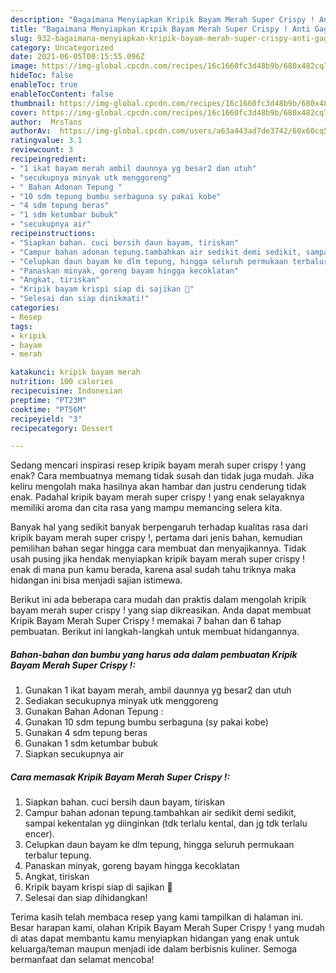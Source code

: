 ```yaml
---
description: "Bagaimana Menyiapkan Kripik Bayam Merah Super Crispy ! Anti Gagal"
title: "Bagaimana Menyiapkan Kripik Bayam Merah Super Crispy ! Anti Gagal"
slug: 932-bagaimana-menyiapkan-kripik-bayam-merah-super-crispy-anti-gagal
category: Uncategorized
date: 2021-06-05T00:15:55.096Z
image: https://img-global.cpcdn.com/recipes/16c1660fc3d48b9b/680x482cq70/kripik-bayam-merah-super-crispy-foto-resep-utama.jpg
hideToc: false
enableToc: true
enableTocContent: false
thumbnail: https://img-global.cpcdn.com/recipes/16c1660fc3d48b9b/680x482cq70/kripik-bayam-merah-super-crispy-foto-resep-utama.jpg
cover: https://img-global.cpcdn.com/recipes/16c1660fc3d48b9b/680x482cq70/kripik-bayam-merah-super-crispy-foto-resep-utama.jpg
author:  MrsTans
authorAv:  https://img-global.cpcdn.com/users/a63a443ad7de3742/60x60cq50/avatar.jpg
ratingvalue: 3.1
reviewcount: 3
recipeingredient:
- "1 ikat bayam merah ambil daunnya yg besar2 dan utuh"
- "secukupnya minyak utk menggoreng"
- " Bahan Adonan Tepung "
- "10 sdm tepung bumbu serbaguna sy pakai kobe"
- "4 sdm tepung beras"
- "1 sdm ketumbar bubuk"
- "secukupnya air"
recipeinstructions:
- "Siapkan bahan. cuci bersih daun bayam, tiriskan"
- "Campur bahan adonan tepung.tambahkan air sedikit demi sedikit, sampai kekentalan yg diinginkan (tdk terlalu kental, dan jg tdk terlalu encer)."
- "Celupkan daun bayam ke dlm tepung, hingga seluruh permukaan terbalur tepung."
- "Panaskan minyak, goreng bayam hingga kecoklatan"
- "Angkat, tiriskan"
- "Kripik bayam krispi siap di sajikan 🥰"
- "Selesai dan siap dinikmati!"
categories:
- Resep
tags:
- kripik
- bayam
- merah

katakunci: kripik bayam merah 
nutrition: 100 calories
recipecuisine: Indonesian
preptime: "PT23M"
cooktime: "PT56M"
recipeyield: "3"
recipecategory: Dessert

---
```



Sedang mencari inspirasi resep kripik bayam merah super crispy ! yang enak? Cara membuatnya memang tidak susah dan tidak juga mudah. Jika keliru mengolah maka hasilnya akan hambar dan justru cenderung tidak enak. Padahal kripik bayam merah super crispy ! yang enak selayaknya memiliki aroma dan cita rasa yang mampu memancing selera kita.




Banyak hal yang sedikit banyak berpengaruh terhadap kualitas rasa dari kripik bayam merah super crispy !, pertama dari jenis bahan, kemudian pemilihan bahan segar hingga cara membuat dan menyajikannya. Tidak usah pusing jika hendak menyiapkan kripik bayam merah super crispy ! enak di mana pun kamu berada, karena asal sudah tahu triknya maka hidangan ini bisa menjadi sajian istimewa.


Berikut ini ada beberapa cara mudah dan praktis dalam mengolah kripik bayam merah super crispy ! yang siap dikreasikan. Anda dapat membuat Kripik Bayam Merah Super Crispy ! memakai 7 bahan dan 6 tahap pembuatan. Berikut ini langkah-langkah untuk membuat hidangannya.

<!--inarticleads1-->

##### Bahan-bahan dan bumbu yang harus ada dalam pembuatan Kripik Bayam Merah Super Crispy !:

1. Gunakan 1 ikat bayam merah, ambil daunnya yg besar2 dan utuh
1. Sediakan secukupnya minyak utk menggoreng
1. Gunakan  Bahan Adonan Tepung :
1. Gunakan 10 sdm tepung bumbu serbaguna (sy pakai kobe)
1. Gunakan 4 sdm tepung beras
1. Gunakan 1 sdm ketumbar bubuk
1. Siapkan secukupnya air




<!--inarticleads2-->

##### Cara memasak Kripik Bayam Merah Super Crispy !:

1. Siapkan bahan. cuci bersih daun bayam, tiriskan
1. Campur bahan adonan tepung.tambahkan air sedikit demi sedikit, sampai kekentalan yg diinginkan (tdk terlalu kental, dan jg tdk terlalu encer).
1. Celupkan daun bayam ke dlm tepung, hingga seluruh permukaan terbalur tepung.
1. Panaskan minyak, goreng bayam hingga kecoklatan
1. Angkat, tiriskan
1. Kripik bayam krispi siap di sajikan 🥰
1. Selesai dan siap dihidangkan!



Terima kasih telah membaca resep yang kami tampilkan di halaman ini. Besar harapan kami, olahan Kripik Bayam Merah Super Crispy ! yang mudah di atas dapat membantu kamu menyiapkan hidangan yang enak untuk keluarga/teman maupun menjadi ide dalam berbisnis kuliner. Semoga bermanfaat dan selamat mencoba!
